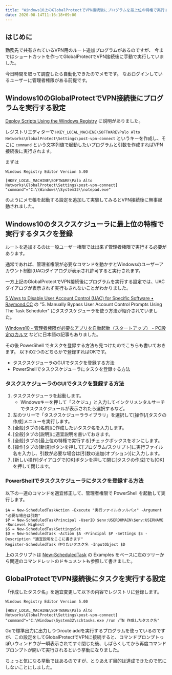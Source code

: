 ```yaml
---
title: "Windows10上のGlobalProtectでVPN接続後にプログラムを最上位の特権で実行する"
date: 2020-08-14T11:16:18+09:00
---
```


## はじめに

勤務先で共有されているVPN用のルート追加プログラムがあるのですが、
今まではショートカットを作ってGlobalProtectでVPN接続後に手動で実行していました。

今日時間を取って調査したら自動化できたのでメモです。
なおログインしているユーザーに管理者権限がある前提です。

## Windows10のGlobalProtectでVPN接続後にプログラムを実行する設定

[Deploy Scripts Using the Windows Registry](https://docs.paloaltonetworks.com/globalprotect/9-0/globalprotect-admin/globalprotect-apps/deploy-app-settings-transparently/deploy-app-settings-to-windows-endpoints/deploy-scripts-using-the-windows-registry.html) に説明がありました。

レジストリエディターで
`HKEY_LOCAL_MACHINE\SOFTWARE\Palo Alto Networks\GlobalProtect\Settings\post-vpn-connect` というキーを作成し、そこに `command` という文字列値で起動したいプログラムと引数を作成すればVPN接続後に実行されます。

まずは

```
Windows Registry Editor Version 5.00

[HKEY_LOCAL_MACHINE\SOFTWARE\Palo Alto Networks\GlobalProtect\Settings\post-vpn-connect]
"command"="C:\\Windows\\System32\\notepad.exe"

```

のようにメモ帳を起動する設定を追加して実験してみるとVPN接続後に無事起動されました。


## Windows10のタスクスケジューラに最上位の特権で実行するタスクを登録

ルートを追加するのは一般ユーザー権限では出来ず管理者権限で実行する必要があります。

通常であれば、管理者権限が必要なコマンドを動かすとWindowsのユーザーアカウント制御(UAC)ダイアログが表示され許可すると実行されます。

一方上記のGlobalProtectでVPN接続後にプログラムを実行する設定では、UACダイアログが表示されず実行もされないことがわかりました。

[5 Ways to Disable User Account Control (UAC) for Specific Software • Raymond.CC](https://www.raymond.cc/blog/task-scheduler-bypass-uac-prompt/)
の "5. Manually Bypass User Account Control Prompts Using The Task Scheduler" にタスクスケジューラを使う方法が紹介されていました。

[Windows10 - 管理者権限が必要なアプリを自動起動（スタートアップ） - PC設定のカルマ](https://pc-karuma.net/windows-10-task-schedule-without-uac-prompt/) などに日本語の記事もありました。

その後 PowerShell でタスクを登録する方法も見つけたのでこちらも書いておきます。
以下の2つのどちらかで登録すればOKです。

* タスクスケジューラのGUIでタスクを登録する方法
* PowerShellでタスクスケジューラにタスクを登録する方法

### タスクスケジューラのGUIでタスクを登録する方法

1. タスクスケジューラを起動します。
    * Windowsキーを押して「スケジュ」と入力してインクリメンタルサーチでタスクスケジュールが表示されたら選択するなど。
2. 左のツリーで「タスクスケジューラライブラリ」を選択して[操作]/[タスクの作成]メニューを実行します。
3. [全般]タブの[名前]に作成したいタスク名を入力します。
4. [全般]タブの[説明]に適宜説明を書いておきます。
5. [全般]タブの[最上位の特権で実行する]チェックボックスをオンにします。
6. [操作]タブの[新規]ボタンを押して[プログラム/スクリプト]に実行ファイル名を入力し、引数が必要な場合は[引数の追加(オプション)]に入力します。
7. [新しい操作]ダイアログで[OK]ボタンを押して閉じ[タスクの作成]でも[OK]を押して閉じます。

### PowerShellでタスクスケジューラにタスクを登録する方法

以下の一連のコマンドを適宜修正して、管理者権限で PowerShell を起動して実行します。

```
$A = New-ScheduledTaskAction -Execute "実行ファイルのフルパス" -Argument "必要な場合は引数"
$P = New-ScheduledTaskPrincipal -UserID $env:USERDOMAIN\$env:USERNAME -RunLevel Highest
$S = New-ScheduledTaskSettingsSet
$D = New-ScheduledTask -Action $A -Principal $P -Settings $S -Description "適宜説明をここに書きます"
Register-ScheduledTask 作りたいタスク名 -InputObject $D
```

上のスクリプトは
[New-ScheduledTask](https://docs.microsoft.com/en-us/powershell/module/scheduledtasks/new-scheduledtask?view=win10-ps#related-links) の Examples をベースに左のツリーから関連のコマンドレットのドキュメントも参照して書きました。

## GlobalProtectでVPN接続後にタスクを実行する設定

「作成したタスク名」を適宜変更して以下の内容でレジストリに登録します。

```
Windows Registry Editor Version 5.00

[HKEY_LOCAL_MACHINE\SOFTWARE\Palo Alto Networks\GlobalProtect\Settings\post-vpn-connect]
"command"="C:\Windows\System32\schtasks.exe /run /TN 作成したタスク名"

```

Goで標準出力に出力しつつroute addを実行するプログラムを使っているのですが、この設定をしてGlobalProtectでVPNに接続すると、コマンドプロンプトっぽいウィンドウが一瞬表示されてすぐ閉じた後、しばらくしてから再度コマンドプロンプトが開いて実行されるという挙動になりました。

ちょっと気になる挙動ではあるのですが、とりあえず目的は達成できたので気にしないことにしました。
